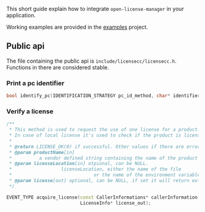 This short guide explain how to integrate `open-license-manager` in your application.

Working examples are provided in the [examples](https://github.com/open-license-manager/examples) project. 

## Public api
The file containing the public api is `include/licensecc/licensecc.h`. Functions in there are considered stable.


### Print a pc identifier

```CPP
bool identify_pc(IDENTIFICATION_STRATEGY pc_id_method, char* identifier_out, size_t bufSize);
```

### Verify a license

```CPP
/**
 * This method is used to request the use of one license for a product.
 * In case of local license it's used to check if the product is licensed.
 *
 * @return LICENSE_OK(0) if successful. Other values if there are errors.
 * @param productName[in]
 * 			a vendor defined string containing the name of the product we want to request.
 * @param licenseLocation[in] otpional, can be NULL.
 * 					licenseLocation, either the name of the file
 * 								or the name of the environment variable should be !='\0'
 * @param license[out] optional, can be NULL, if set it will return extra informations about the license.
 */

EVENT_TYPE acquire_license(const CallerInformations* callerInformation, const LicenseLocation* licenseLocation,
						   LicenseInfo* license_out);
```